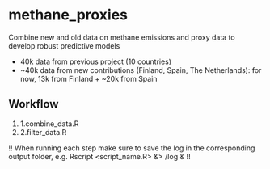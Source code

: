 # methane_proxies
Combine new and old data on methane emissions and proxy data to develop robust predictive models

- 40k data from previous project (10 countries)
- ~40k data from new contributions (Finland, Spain, The Netherlands): for now, 13k from Finland + ~20k from Spain

## Workflow
1. 1.combine_data.R
2. 2.filter_data.R

!! When running each step make sure to save the log in the corresponding output folder, e.g. Rscript <script_name.R> &> <folder>/log & !!
